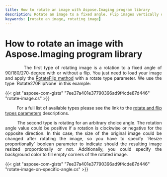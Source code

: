 ```yaml
---
title: How to rotate an image with Aspose.Imaging program library
description: Rotate an image to a fixed angle. Flip images vertically or horizontally. Rotate photos to a selected angle.
keywords: [rotate an image, rotating image]
---
```


# How to rotate an image with Aspose.Imaging program library

<p align='justify'>
&nbsp;&nbsp;&nbsp;&nbsp;&nbsp;&nbsp;&nbsp;&nbsp;
The first type of rotating image is a rotation to a fixed angle of 90/180/270-degree with or without a flip. You just need to load your image and apply the <a href="https://reference.aspose.com/imaging/net/aspose.imaging/image/rotateflip/">RotateFlip method</a> with a rotate type parameter. We use the type `Rotate270FlipNone` in this example:
</p>

{{< gist "aspose-com-gists" "7ee37a401e37790396ad9f4cde87d446" "rotate-image.cs" >}}

<p align='justify'>
&nbsp;&nbsp;&nbsp;&nbsp;&nbsp;&nbsp;&nbsp;&nbsp;
For a full list of available types please see the link to the <a href="https://reference.aspose.com/imaging/net/aspose.imaging/rotatefliptype/">rotate and flip types parameters</a> descriptions.
</p>

<p align='justify'>
&nbsp;&nbsp;&nbsp;&nbsp;&nbsp;&nbsp;&nbsp;&nbsp;
The second type is rotating for an arbitrary choice angle. The rotation angle value could be positive if a rotation is clockwise or negative for the opposite direction. In this case, the size of the original image could be changed after rotating the image, so you have to specify `Resize proportionally` boolean parameter to indicate should the resulting image resized proportionally or not. Additionally, you could specify the background color to fill empty corners of the rotated image.
</p>

{{< gist "aspose-com-gists" "7ee37a401e37790396ad9f4cde87d446" "rotate-image-on-specific-angle.cs" >}}
